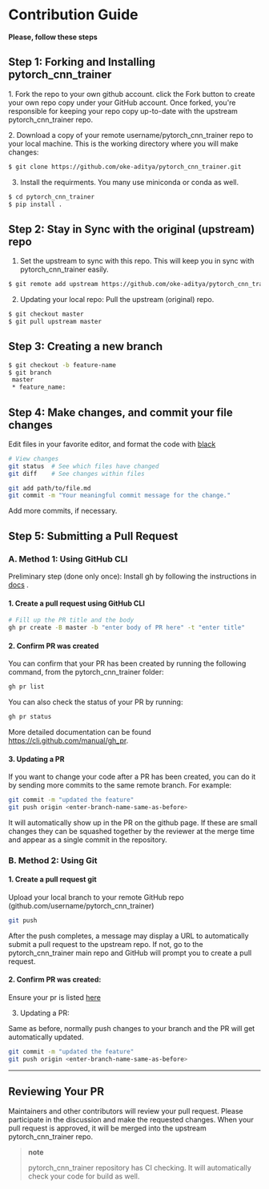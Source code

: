 # Contribution Guide

**Please, follow these steps**

## Step 1: Forking and Installing pytorch_cnn_trainer

​1. Fork the repo to your own github account. click the Fork button to
create your own repo copy under your GitHub account. Once forked, you're
responsible for keeping your repo copy up-to-date with the upstream
pytorch_cnn_trainer repo.

​2. Download a copy of your remote username/pytorch_cnn_trainer repo to your
local machine. This is the working directory where you will make
changes:

```bash
$ git clone https://github.com/oke-aditya/pytorch_cnn_trainer.git
```

3.  Install the requirments. You many use miniconda or conda as well.

```bash
$ cd pytorch_cnn_trainer
$ pip install .
```

## Step 2: Stay in Sync with the original (upstream) repo

1.  Set the upstream to sync with this repo. This will keep you in sync
    with pytorch_cnn_trainer easily.

```bash
$ git remote add upstream https://github.com/oke-aditya/pytorch_cnn_trainer.git
```

2.  Updating your local repo: Pull the upstream (original) repo.

```bash
$ git checkout master
$ git pull upstream master
```

## Step 3: Creating a new branch

```bash
$ git checkout -b feature-name
$ git branch
 master 
 * feature_name: 
```

## Step 4: Make changes, and commit your file changes

Edit files in your favorite editor, and format the code with
[black](https://black.readthedocs.io/en/stable/)

```bash
# View changes
git status  # See which files have changed
git diff    # See changes within files

git add path/to/file.md
git commit -m "Your meaningful commit message for the change."
```

Add more commits, if necessary.

## Step 5: Submitting a Pull Request

### A. Method 1: Using GitHub CLI

Preliminary step (done only once): Install gh by following the
instructions in [docs](https://cli.github.com/manual/installation) .

#### 1. Create a pull request using GitHub CLI

```bash
# Fill up the PR title and the body 
gh pr create -B master -b "enter body of PR here" -t "enter title"
```

#### 2. Confirm PR was created

You can confirm that your PR has been created by running the following
command, from the pytorch_cnn_trainer folder:

```bash
gh pr list 
```

You can also check the status of your PR by running:

```bash
gh pr status 
```

More detailed documentation can be found
<https://cli.github.com/manual/gh_pr>.

#### 3. Updating a PR

If you want to change your code after a PR has been created, you can do
it by sending more commits to the same remote branch. For example:

```bash
git commit -m "updated the feature"
git push origin <enter-branch-name-same-as-before>
```

It will automatically show up in the PR on the github page. If these are
small changes they can be squashed together by the reviewer at the merge
time and appear as a single commit in the repository.

### B. Method 2: Using Git

#### 1. Create a pull request git

Upload your local branch to your remote GitHub repo
(github.com/username/pytorch_cnn_trainer)

```bash
git push
```

After the push completes, a message may display a URL to automatically
submit a pull request to the upstream repo. If not, go to the
pytorch_cnn_trainer main repo and GitHub will prompt you to create a pull
request.

#### 2. Confirm PR was created:

Ensure your pr is listed
[here](https://github.com/oke-aditya/pytorch_cnn_trainer/pulls)

3.  Updating a PR:

Same as before, normally push changes to your branch and the PR will get
automatically updated.

```bash
git commit -m "updated the feature"
git push origin <enter-branch-name-same-as-before>
```

* * * * *

## Reviewing Your PR

Maintainers and other contributors will review your pull request. Please
participate in the discussion and make the requested changes. When your
pull request is approved, it will be merged into the upstream
pytorch_cnn_trainer repo.

> **note**
>
> pytorch_cnn_trainer repository has CI checking. It will automatically check your code
> for build as well.